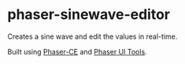 # phaser-sinewave-editor

Creates a sine wave and edit the values in real-time.

Built using [Phaser-CE]('https://github.com/photonstorm/phaser-ce') and [Phaser UI Tools]('https://github.com/jsfehler/phaser-ui-tools').
